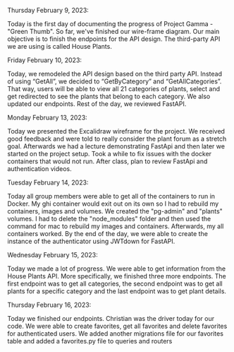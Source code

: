 Thursday February 9, 2023:

Today is the first day of documenting the progress of Project Gamma - "Green Thumb". So far, we've finished our wire-frame diagram. Our main objective is to finish the endpoints for the API design. The third-party API we are using is called House Plants.


Friday February 10, 2023:

Today, we remodeled the API design based on the third party API. Instead of using “GetAll”, we decided to “GetByCategory” and “GetAllCategories”. That way, users will be able to view all 21 categories of plants, select and get redirected to see the plants that belong to each category. We also updated our endpoints. Rest of the day, we reviewed FastAPI.


Monday February 13, 2023:

Today we presented the Excalidraw wireframe for the project. We received good feedback and were told to really consider the plant forum as a stretch goal. Afterwards we had a lecture demonstrating FastApi and then later we started on the project setup. Took a while to fix issues with the docker containers that would not run. After class, plan to review FastApi and authentication videos.


Tuesday February 14, 2023:

Today all group members were able to get all of the containers to run in Docker. My ghi container would exit out on its own so I had to rebuild my containers, images and volumes. We created the "pg-admin" and "plants" volumes. I had to delete the "node_modules" folder and then used the command for mac to rebuild my images and containers. Afterwards, my all containers worked. By the end of the day, we were able to create the instance of the authenticator using JWTdown for FastAPI.


Wednesday February 15, 2023:

Today we made a lot of progress. We were able to get information from the House Plants API. More specifically, we finished three more endpoints. The first endpoint was to get all categories, the second endpoint was to get all plants for a specific category and the last endpoint was to get plant details.


Thursday February 16, 2023:

Today we finished our endpoints. Christian was the driver today for our code. We were able to create favorites, get all favorites and delete favorites for authenticated users. We added another migrations file for our favorites table and added a favorites.py file to queries and routers


